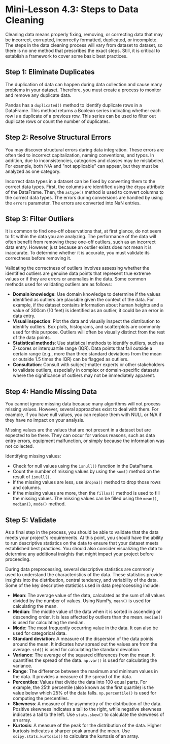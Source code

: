 # Mini-Lesson 4.3: Steps to Data Cleaning

Cleaning data means properly fixing, removing, or correcting data that may be incorrect, corrupted, incorrectly formatted, duplicated, or incomplete. The steps in the data cleaning process will vary from dataset to dataset, so there is no one method that prescribes the exact steps. Still, it is critical to establish a framework to cover some basic best practices.

## Step 1: Eliminate Duplicates
The duplication of data can happen during data collection and cause many problems in your dataset. Therefore, you must create a process to monitor and remove any duplicate data.

Pandas has a `duplicated()` method to identify duplicate rows in a DataFrame. This method returns a Boolean series indicating whether each row is a duplicate of a previous row. This series can be used to filter out duplicate rows or count the number of duplicates.

## Step 2: Resolve Structural Errors
You may discover structural errors during data integration. These errors are often tied to incorrect capitalization, naming conventions, and typos. In addition, due to inconsistencies, categories and classes may be mislabeled. For example, both N/A and "not applicable" can appear, but they must be analyzed as one category.

Incorrect data types in a dataset can be fixed by converting them to the correct data types. First, the columns are identified using the `dtype` attribute of the DataFrame. Then, the `astype()` method is used to convert columns to the correct data types. The errors during conversions are handled by using the `errors` parameter. The errors are converted into NaN entries.

## Step 3: Filter Outliers
It is common to find one-off observations that, at first glance, do not seem to fit within the data you are analyzing. The performance of the data will often benefit from removing these one-off outliers, such as an incorrect data entry. However, just because an outlier exists does not mean it is inaccurate. To determine whether it is accurate, you must validate its correctness before removing it.

Validating the correctness of outliers involves assessing whether the identified outliers are genuine data points that represent true extreme values or if they are errors or anomalies in the data. Some common methods used for validating outliers are as follows:

- **Domain knowledge**: Use domain knowledge to determine if the values identified as outliers are plausible given the context of the data. For example, if the dataset contains information about human heights and a value of 300cm (10 feet) is identified as an outlier, it could be an error in data entry.
- **Visual inspection**: Plot the data and visually inspect the distribution to identify outliers. Box plots, histograms, and scatterplots are commonly used for this purpose. Outliers will often be visually distinct from the rest of the data points.
- **Statistical methods**: Use statistical methods to identify outliers, such as Z-scores or interquartile range (IQR). Data points that fall outside a certain range (e.g., more than three standard deviations from the mean or outside 1.5 times the IQR) can be flagged as outliers.
- **Consultation**: Consult with subject-matter experts or other stakeholders to validate outliers, especially in complex or domain-specific datasets where the significance of outliers may not be immediately apparent.

## Step 4: Handle Missing Data
You cannot ignore missing data because many algorithms will not process missing values. However, several approaches exist to deal with them. For example, if you have null values, you can replace them with NULL or N/A if they have no impact on your analysis.

Missing values are the values that are not present in a dataset but are expected to be there. They can occur for various reasons, such as data entry errors, equipment malfunction, or simply because the information was not collected.

Identifying missing values:
- Check for null values using the `isnull()` function in the DataFrame.
- Count the number of missing values by using the `sum()` method on the result of `isnull()`.
- If the missing values are less, use `dropna()` method to drop those rows and columns.
- If the missing values are more, then the `fillna()` method is used to fill the missing values. The missing values can be filled using the `mean()`, `median()`, `mode()` method.

## Step 5: Validate
As a final step in the process, you should be able to validate that the data meets your project's requirements. At this point, you should have the ability to run descriptive statistics on the data to ensure that your dataset meets established best practices. You should also consider visualizing the data to determine any additional insights that might impact your project before proceeding.

During data preprocessing, several descriptive statistics are commonly used to understand the characteristics of the data. These statistics provide insights into the distribution, central tendency, and variability of the data. Some of the key descriptive statistics used in data preprocessing include:

- **Mean**: The average value of the data, calculated as the sum of all values divided by the number of values. Using NumPy, `mean()` is used for calculating the mean.
- **Median**: The middle value of the data when it is sorted in ascending or descending order. It is less affected by outliers than the mean. `median()` is used for calculating the median.
- **Mode**: The most frequently occurring value in the data. It can also be used for categorical data.
- **Standard deviation**: A measure of the dispersion of the data points around the mean. It indicates how spread out the values are from the average. `std()` is used for calculating the standard deviation.
- **Variance**: The average of the squared differences from the mean. It quantifies the spread of the data. `np.var()` is used for calculating the variance.
- **Range**: The difference between the maximum and minimum values in the data. It provides a measure of the spread of the data.
- **Percentiles**: Values that divide the data into 100 equal parts. For example, the 25th percentile (also known as the first quartile) is the value below which 25% of the data falls. `np.percentile()` is used for computing the percentiles.
- **Skewness**: A measure of the asymmetry of the distribution of the data. Positive skewness indicates a tail to the right, while negative skewness indicates a tail to the left. Use `stats.skew()` to calculate the skewness of an array.
- **Kurtosis**: A measure of the peak for the distribution of the data. Higher kurtosis indicates a sharper peak around the mean. Use `scipy.stats.kurtosis()` to calculate the kurtosis of an array.